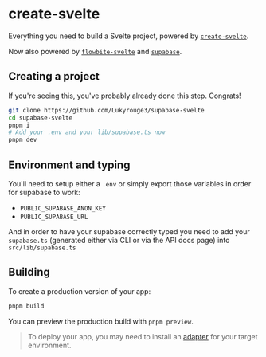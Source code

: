# create-svelte

Everything you need to build a Svelte project, powered by [`create-svelte`](https://github.com/sveltejs/kit/tree/main/packages/create-svelte).

Now also powered by [`flowbite-svelte`](https://flowbite-svelte.com/) and [`supabase`](https://supabase.com/).

## Creating a project

If you're seeing this, you've probably already done this step. Congrats!

```bash
git clone https://github.com/Lukyrouge3/supabase-svelte
cd supabase-svelte
pnpm i
# Add your .env and your lib/supabase.ts now
pnpm dev
```

## Environment and typing

You'll need to setup either a `.env` or simply export those variables in order for supabase to work:
- `PUBLIC_SUPABASE_ANON_KEY`
- `PUBLIC_SUPABASE_URL`

And in order to have your supabase correctly typed you need to add your `supabase.ts` (generated either via CLI or via the API docs page) into `src/lib/supabase.ts`

## Building

To create a production version of your app:

```bash
pnpm build
```

You can preview the production build with `pnpm preview`.

> To deploy your app, you may need to install an [adapter](https://kit.svelte.dev/docs/adapters) for your target environment.

